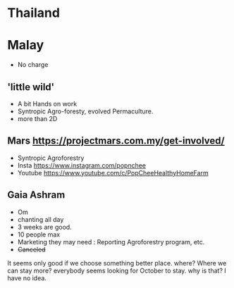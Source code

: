 # Thailand


# Malay
- No charge

## 'little wild'
- A bit Hands on work
- Syntropic Agro-foresty, evolved Permaculture.
- more than 2D


## Mars https://projectmars.com.my/get-involved/
- Syntropic Agroforestry 
- Insta https://www.instagram.com/popnchee
- Youtube https://www.youtube.com/c/PopCheeHealthyHomeFarm

## Gaia Ashram
- Om
- chanting all day
- 3 weeks are good.
- 10 people max
- Marketing they may need : Reporting Agroforestry program, etc.
- ~~Canceled~~


It seems only good if we choose something better place.
where? Where we can stay more? everybody seems looking for October to stay. why is that?
I have no idea.

